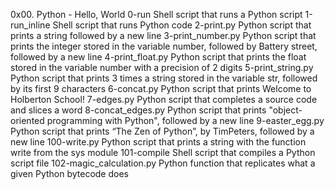 0x00. Python - Hello, World
0-run	Shell script that runs a Python script
1-run_inline	Shell script that runs Python code
2-print.py	Python script that prints a string followed by a new line
3-print_number.py	Python script that prints the integer stored in the variable number, followed by Battery street, followed by a new line
4-print_float.py	Python script that prints the float stored in the variable number with a precision of 2 digits
5-print_string.py	Python script that prints 3 times a string stored in the variable str, followed by its first 9 characters
6-concat.py	Python script that prints Welcome to Holberton School!
7-edges.py	Python script that completes a source code and slices a word
8-concat_edges.py	Python script that prints "object-oriented programming with Python", followed by a new line
9-easter_egg.py	Python script that prints “The Zen of Python”, by TimPeters, followed by a new line
100-write.py	Python script that prints a string with the function write from the sys module
101-compile	Shell script that compiles a Python script file
102-magic_calculation.py	Python function that replicates what a given Python bytecode does